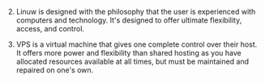 2) Linuw is designed with the philosophy that the user is experienced with computers and technology. It's designed to offer ultimate flexibility, access, and control.

3) VPS is a virtual machine that gives one complete control over their host. It offers more power and flexibility than shared hosting as you have allocated resources available at all times, but must be maintained and repaired on one's own.
